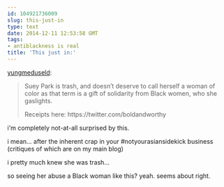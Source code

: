 ```yaml
---
id: 104921736009
slug: this-just-in
type: text
date: 2014-12-11 12:53:58 GMT
tags:
- antiblackness is real
title: 'This just in:'
---
```

<p><a href="http://yungmeduseld.tumblr.com/post/104897524909/this-just-in" class="tumblr_blog">yungmeduseld</a>:</p>

<blockquote><p>Suey Park is trash, and doesn’t deserve to call herself a woman of color as that term is a gift of solidarity from Black women, who she gaslights.</p>
<p>Receipts here: https://twitter.com/boldandworthy</p></blockquote>

i'm completely not-at-all surprised by this. 

i mean... after the inherent crap in your #notyourasiansidekick business (critiques of which are on my main blog)

i pretty much knew she was trash...

so seeing her abuse a Black woman like this? yeah. seems about right.